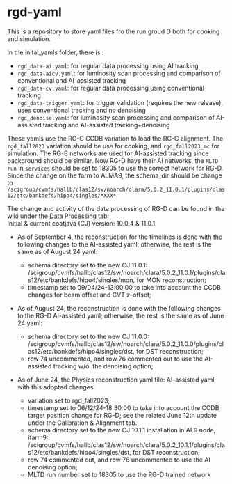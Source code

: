 # rgd-yaml

This is a repository to store yaml files fro the run groud D both for cooking and simulation.

In the inital_yamls folder, there is :
- `rgd_data-ai.yaml`: for regular data processing using AI tracking
- `rgd_data-aicv.yaml`: for luminosity scan processing and comparison of conventional and AI-assisted tracking 
- `rgd_data-cv.yaml`: for regular data processing using conventional tracking
- `rgd_data-trigger.yaml`: for trigger validation (requires the new release), uses conventional tracking and no denoising
- `rgd_denoise.yaml`: for luminosity scan processing and comparison of AI-assisted tracking and AI-assisted tracking+denoising


These yamls use the RG-C CCDB variation to load the RG-C alignment. The `rgd_fall2023` variation should be use for cooking, and `rgd_fall2023_mc` for simulation.
The RG-B networks are used for AI-assisted tracking since background should be similar. Now RG-D have their AI networks, the `MLTD run` in `services` should be set to 18305 to use the correct network for RG-D.
Since the change on the farm to ALMA9, the schema_dir should be change to `/scigroup/cvmfs/hallb/clas12/sw/noarch/clara/5.0.2_11.0.1/plugins/clas12/etc/bankdefs/hipo4/singles/*XXX*`

The change and activity of the data processing of RG-D can be found in the wiki under the [Data Processing tab](https://clasweb.jlab.org/wiki/index.php/Run_Group_D#tab=Data_Processing_2):  
Initial & current coatjava (CJ) version: 10.0.4 & 11.0.1
- As of September 4, the reconstruction for the timelines is done with the following changes to the AI-assisted yaml; otherwise, the rest is the same as of August 24 yaml:
    - schema directory set to the new CJ 11.0.1: /scigroup/cvmfs/hallb/clas12/sw/noarch/clara/5.0.2_11.0.1/plugins/clas12/etc/bankdefs/hipo4/singles/mon, for MON reconstruction;
    - timestamp set to 09/04/24-13:00:00 to take into account the CCDB changes for beam offset and CVT z-offset;

- As of August 24, the reconstruction is done with the following changes to the RG-D AI-assisted yaml; otherwise, the rest is the same as of June 24 yaml:
    - schema directory set to the new CJ 11.0.0: /scigroup/cvmfs/hallb/clas12/sw/noarch/clara/5.0.2_11.0.0/plugins/clas12/etc/bankdefs/hipo4/singles/dst, for DST reconstruction;
    - row 74 uncommented, and row 76 commented out to use the AI-assisted tracking w/o. the denoising option; 

- As of June 24, the Physics reconstruction yaml file: AI-assisted yaml with this adopted changes:
    - variation set to rgd_fall2023;
    - timestamp set to 06/12/24-18:30:00 to take into account the CCDB target position change for RG-D; see the related June 12th update under the Calibration & Alignment tab.
    - schema directory set to the new CJ 10.1.1 installation in AL9 node, ifarm9: /scigroup/cvmfs/hallb/clas12/sw/noarch/clara/5.0.2_10.1.1/plugins/clas12/etc/bankdefs/hipo4/singles/dst, for DST reconstruction;
    - row 74 commented out, and row 76 uncommented to use the AI denoising option; 
    - MLTD run number set to 18305 to use the RG-D trained network
